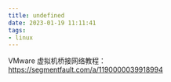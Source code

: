 ```yaml
---
title: undefined
date: 2023-01-19 11:11:41
tags:
- linux
---
```


VMware 虚拟机桥接网络教程：https://segmentfault.com/a/1190000039918994

